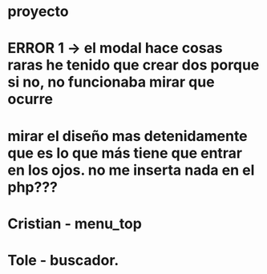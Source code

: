 # proyecto
# ERROR 1 -> el modal hace cosas raras he tenido que crear dos porque si no, no funcionaba mirar que ocurre
# mirar el diseño mas detenidamente que es lo que más tiene que entrar en los ojos. no me inserta nada en el php???


# Cristian - menu_top
# Tole - buscador.
